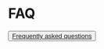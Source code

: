 # FAQ

<button type="button">
  <a href="https://developer.postnl.nl/support/" target="_blank" rel="noopener noreferrer">Frequently asked questions</a>
</button>
